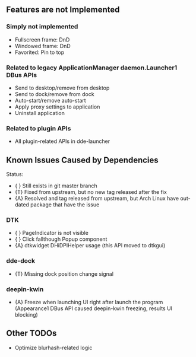 ## Features are not Implemented

### Simply not implemented

- Fullscreen frame: DnD
- Windowed frame: DnD
- Favorited: Pin to top

### Related to legacy ApplicationManager daemon.Launcher1 DBus APIs

- Send to desktop/remove from desktop
- Send to dock/remove from dock
- Auto-start/remove auto-start
- Apply proxy settings to application
- Uninstall application

### Related to plugin APIs

- All plugin-related APIs in dde-launcher

## Known Issues Caused by Dependencies

Status:

- { } Still exists in git master branch
- {T} Fixed from upstream, but no new tag released after the fix
- {A} Resolved and tag released from upstream, but Arch Linux have out-dated package that have the issue

### DTK

- { } PageIndicator is not visible
- { } Click fallthough Popup component
- {A} dtkwidget DHiDPIHelper usage (this API moved to dtkgui)

### dde-dock

- {T} Missing dock position change signal

### deepin-kwin

- {A} Freeze when launching UI right after launch the program (Appearance1 DBus API caused deepin-kwin freezing, results UI blocking)

## Other TODOs

- Optimize blurhash-related logic

